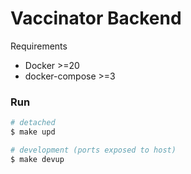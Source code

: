 # Vaccinator Backend
Requirements
 - Docker >=20
 - docker-compose >=3

### Run
```bash
# detached
$ make upd
```

```bash
# development (ports exposed to host)
$ make devup
```